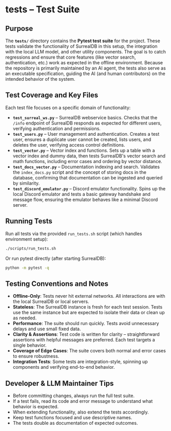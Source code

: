 # tests – Test Suite

## Purpose

The **`tests/`** directory contains the **Pytest test suite** for the project. These tests validate the functionality of SurrealDB in this setup, the integration with the local LLM model, and other utility components. The goal is to catch regressions and ensure that core features (like vector search, authentication, etc.) work as expected in the offline environment. Because the repository is primarily maintained by an AI agent, the tests also serve as an executable specification, guiding the AI (and human contributors) on the intended behavior of the system.

## Test Coverage and Key Files

Each test file focuses on a specific domain of functionality:

* **`test_surreal_ws.py`** – SurrealDB webservice basics. Checks that the `/info` endpoint of SurrealDB responds as expected for different users, verifying authentication and permissions.
* **`test_users.py`** – User management and authentication. Creates a test user, ensures a duplicate user cannot be created, lists users, and deletes the user, verifying access control definitions.
* **`test_vector.py`** – Vector index and functions. Sets up a table with a vector index and dummy data, then tests SurrealDB's vector search and math functions, including error cases and ordering by vector distance.
* **`test_docs_vector.py`** – Documentation indexing and search. Validates the `index_docs.py` script and the concept of storing docs in the database, confirming that documentation can be ingested and queried by similarity.
* **`test_discord_emulator.py`** – Discord emulator functionality. Spins up the local Discord emulator and tests a basic gateway handshake and message flow, ensuring the emulator behaves like a minimal Discord server.

## Running Tests

Run all tests via the provided `run_tests.sh` script (which handles environment setup):

```bash
./scripts/run_tests.sh
```

Or run pytest directly (after starting SurrealDB):

```bash
python -m pytest -q
```

## Testing Conventions and Notes

* **Offline-Only**: Tests never hit external networks. All interactions are with the local SurrealDB or local servers.
* **Stateless**: The SurrealDB instance is fresh for each test session. Tests use the same instance but are expected to isolate their data or clean up as needed.
* **Performance**: The suite should run quickly. Tests avoid unnecessary delays and use small fixed data.
* **Clarity & Assertions**: Test code is written for clarity – straightforward assertions with helpful messages are preferred. Each test targets a single behavior.
* **Coverage of Edge Cases**: The suite covers both normal and error cases to ensure robustness.
* **Integration Tests**: Some tests are integration-style, spinning up components and verifying end-to-end behavior.

## Developer & LLM Maintainer Tips

* Before committing changes, always run the full test suite.
* If a test fails, read its code and error message to understand what behavior is expected.
* When extending functionality, also extend the tests accordingly.
* Keep test functions focused and use descriptive names.
* The tests double as documentation of expected outcomes. 
